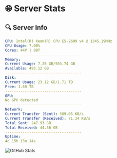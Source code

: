 # 🌐 Server Stats
## 🔍 Server Info
```yaml
CPU: Intel(R) Xeon(R) CPU E5-2699 v4 @ 1345.19MHz
CPU Usage: 7.00%
Cores: 44P | 88T
-----------------------------------
Memory:
Current Usage: 7.26 GB/503.74 GB
Available: 493.12 GB
-----------------------------------
Disk:
Current Usage: 23.12 GB/1.71 TB
Free: 1.60 TB
-----------------------------------
GPU:
No GPU detected
-----------------------------------
Network:
Current Transfer (Sent): 589.05 KB/s
Current Transfer (Received): 71.34 KB/s
Total Sent: 247.93 GB
Total Received: 44.56 GB
-----------------------------------
Uptime:
4d 15h 13m 14s
```
![GitHub Stats](https://img.shields.io/badge/Updated-2025-04-24_08:22:02-blue)